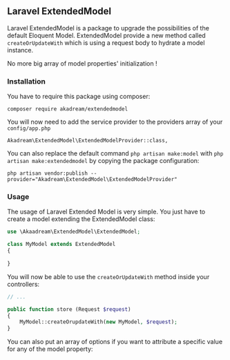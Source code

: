 ## Laravel ExtendedModel

Laravel ExtendedModel is a package to upgrade the possibilities of the default Eloquent Model.
ExtendedModel provide a new method called `createOrUpdateWith` which is using a request body to hydrate a model instance.

No more big array of model properties' initialization !

### Installation

You have to require this package using composer:
```
composer require akadream/extendedmodel
```

You will now need to add the service provider to the providers array of your `config/app.php`
```
Akadream\ExtendedModel\ExtendedModelProvider::class,
```

You can also replace the default command `php artisan make:model` with `php artisan make:extendedmodel` by copying the package configuration:
```
php artisan vendor:publish --provider="Akadream\ExtendedModel\ExtendedModelProvider"
```

### Usage

The usage of Laravel Extended Model is very simple. You just have to create a model extending the ExtendedModel class:
```php
use \Akaadream\ExtendedModel\ExtendedModel;

class MyModel extends ExtendedModel
{
    
}
```

You will now be able to use the `createOrUpdateWith` method inside your controllers:
```php
// ...

public function store (Request $request)
{
    MyModel::createOrupdateWith(new MyModel, $request);
}
```

You can also put an array of options if you want to attribute a specific value for any of the model property:
```
```
